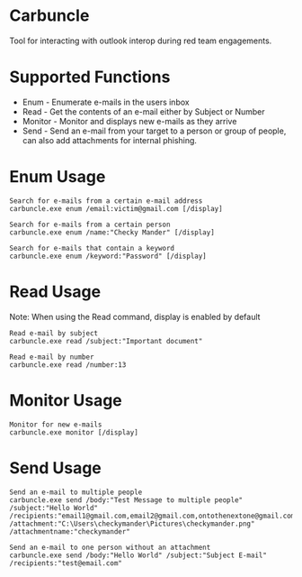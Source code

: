 # Carbuncle
Tool for interacting with outlook interop during red team engagements.

# Supported Functions
* Enum - Enumerate e-mails in the users inbox
* Read - Get the contents of an e-mail either by Subject or Number
* Monitor - Monitor and displays new e-mails as they arrive
* Send - Send an e-mail from your target to a person or group of people, can also add attachments for internal phishing.


# Enum Usage
```
Search for e-mails from a certain e-mail address
carbuncle.exe enum /email:victim@gmail.com [/display]

Search for e-mails from a certain person
carbuncle.exe enum /name:"Checky Mander" [/display]

Search for e-mails that contain a keyword
carbuncle.exe enum /keyword:"Password" [/display]
```

# Read Usage

Note: When using the Read command, display is enabled by default

```
Read e-mail by subject
carbuncle.exe read /subject:"Important document"

Read e-mail by number
carbuncle.exe read /number:13
```

# Monitor Usage
```
Monitor for new e-mails
carbuncle.exe monitor [/display]
```


# Send Usage
```
Send an e-mail to multiple people
carbuncle.exe send /body:"Test Message to multiple people" /subject:"Hello World" /recipients:"email1@gmail.com,email2@gmail.com,ontothenextone@gmail.com" /attachment:"C:\Users\checkymander\Pictures\checkymander.png" /attachmentname:"checkymander"

Send an e-mail to one person without an attachment
carbuncle.exe send /body:"Hello World" /subject:"Subject E-mail" /recipients:"test@email.com"
````

